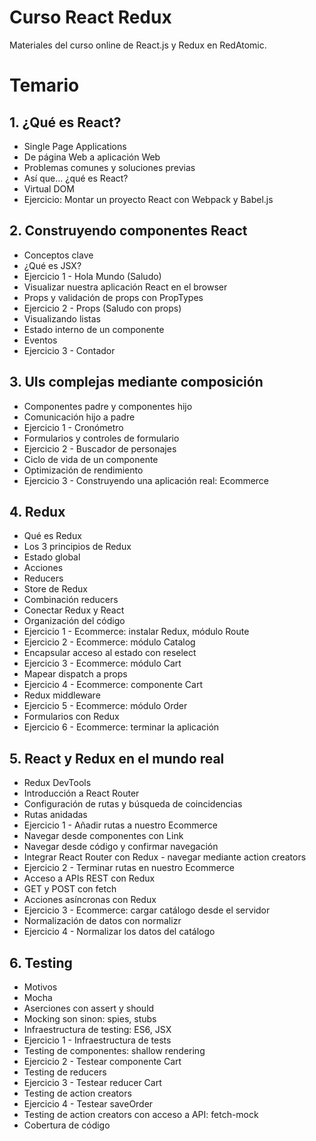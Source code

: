 # Curso React Redux
Materiales del curso online de React.js y Redux en RedAtomic.

# Temario

## 1. ¿Qué es React?
- Single Page Applications
- De página Web a aplicación Web
- Problemas comunes y soluciones previas
- Así que... ¿qué es React?
- Virtual DOM
- Ejercicio: Montar un proyecto React con Webpack y Babel.js

## 2. Construyendo componentes React
- Conceptos clave
- ¿Qué es JSX?
- Ejercicio 1 - Hola Mundo (Saludo)
- Visualizar nuestra aplicación React en el browser
- Props y validación de props con PropTypes
- Ejercicio 2 - Props (Saludo con props)
- Visualizando listas
- Estado interno de un componente
- Eventos
- Ejercicio 3 - Contador

## 3. UIs complejas mediante composición
- Componentes padre y componentes hijo
- Comunicación hijo a padre
- Ejercicio 1 - Cronómetro
- Formularios y controles de formulario
- Ejercicio 2 - Buscador de personajes
- Ciclo de vida de un componente
- Optimización de rendimiento
- Ejercicio 3 - Construyendo una aplicación real: Ecommerce


## 4. Redux
- Qué es Redux
- Los 3 principios de Redux
- Estado global
- Acciones
- Reducers
- Store de Redux
- Combinación reducers
- Conectar Redux y React
- Organización del código
- Ejercicio 1 - Ecommerce: instalar Redux, módulo Route
- Ejercicio 2 - Ecommerce: módulo Catalog
- Encapsular acceso al estado con reselect
- Ejercicio 3 - Ecommerce: módulo Cart
- Mapear dispatch a props
- Ejercicio 4 - Ecommerce: componente Cart
- Redux middleware
- Ejercicio 5 - Ecommerce: módulo Order
- Formularios con Redux
- Ejercicio 6 - Ecommerce: terminar la aplicación


## 5. React y Redux en el mundo real
- Redux DevTools
- Introducción a React Router
- Configuración de rutas y búsqueda de coincidencias
- Rutas anidadas
- Ejercicio 1 - Añadir rutas a nuestro Ecommerce
- Navegar desde componentes con Link
- Navegar desde código y confirmar navegación
- Integrar React Router con Redux - navegar mediante action creators
- Ejercicio 2 - Terminar rutas en nuestro Ecommerce
- Acceso a APIs REST con Redux
- GET y POST con fetch
- Acciones asíncronas con Redux
- Ejercicio 3 - Ecommerce: cargar catálogo desde el servidor
- Normalización de datos con normalizr
- Ejercicio 4 - Normalizar los datos del catálogo


## 6. Testing
- Motivos
- Mocha
- Aserciones con assert y should
- Mocking son sinon: spies, stubs
- Infraestructura de testing: ES6, JSX
- Ejercicio 1 - Infraestructura de tests
- Testing de componentes: shallow rendering
- Ejercicio 2 - Testear componente Cart
- Testing de reducers
- Ejercicio 3 - Testear reducer Cart
- Testing de action creators
- Ejercicio 4 - Testear saveOrder
- Testing de action creators con acceso a API: fetch-mock
- Cobertura de código
